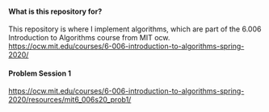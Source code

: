 #### What is this repository for?
This repository is where I implement algorithms, which are part of the 6.006 Introduction to Algorithms course from MIT ocw. 
https://ocw.mit.edu/courses/6-006-introduction-to-algorithms-spring-2020/

#### Problem Session 1
https://ocw.mit.edu/courses/6-006-introduction-to-algorithms-spring-2020/resources/mit6_006s20_prob1/

